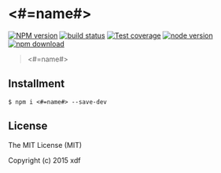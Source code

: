 # <#=name#>

[![NPM version][npm-image]][npm-url]
[![build status][travis-image]][travis-url]
[![Test coverage][coveralls-image]][coveralls-url]
[![node version][node-image]][node-url]
[![npm download][download-image]][download-url]

[npm-image]: https://img.shields.io/npm/v/<#=name#>.svg?style=flat-square
[npm-url]: https://npmjs.org/package/<#=name#>
[travis-image]: https://img.shields.io/travis/xudafeng/<#=name#>.svg?style=flat-square
[travis-url]: https://travis-ci.org/xudafeng/<#=name#>
[coveralls-image]: https://img.shields.io/coveralls/xudafeng/<#=name#>.svg?style=flat-square
[coveralls-url]: https://coveralls.io/r/xudafeng/<#=name#>?branch=master
[node-image]: https://img.shields.io/badge/node.js-%3E=_0.10-green.svg?style=flat-square
[node-url]: http://nodejs.org/download/
[download-image]: https://img.shields.io/npm/dm/<#=name#>.svg?style=flat-square
[download-url]: https://npmjs.org/package/<#=name#>

> <#=name#>

## Installment

```shell
$ npm i <#=name#> --save-dev
```

## License

The MIT License (MIT)

Copyright (c) 2015 xdf
